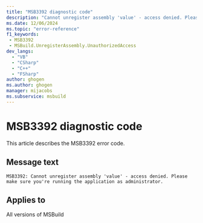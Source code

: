 ```yaml
---
title: "MSB3392 diagnostic code"
description: "Cannot unregister assembly 'value' - access denied. Please make sure you're running the application as administrator."
ms.date: 12/06/2024
ms.topic: "error-reference"
f1_keywords:
 - MSB3392
 - MSBuild.UnregisterAssembly.UnauthorizedAccess
dev_langs:
  - "VB"
  - "CSharp"
  - "C++"
  - "FSharp"
author: ghogen
ms.author: ghogen
manager: mijacobs
ms.subservice: msbuild
---
```


# MSB3392 diagnostic code

<!-- :::ErrorDefinitionDescription::: -->
<!-- :::editable-content name="introDescription"::: -->
This article describes the MSB3392 error code.
<!-- :::editable-content-end::: -->

## Message text

```output
MSB3392: Cannot unregister assembly 'value' - access denied. Please make sure you're running the application as administrator.
```

<!-- :::editable-content name="postOutputDescription"::: -->
<!--
{StrBegin="MSB3392: "}
-->
<!-- :::editable-content-end::: -->
<!-- :::ErrorDefinitionDescription-end::: -->

## Applies to

All versions of MSBuild

